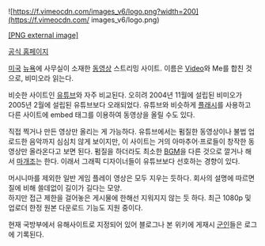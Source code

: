 ![https://f.vimeocdn.com/images_v6/logo.png?width=200](https://f.vimeocdn.com/
images_v6/logo.png)

[[PNG external image]](https://f.vimeocdn.com/images_v6/logo.png)

  
[공식 홈페이지](https://vimeo.com/)

[미국](%EB%AF%B8%EA%B5%AD.md) [뉴욕](%EB%89%B4%EC%9A%95.md)에 사무실이 소재한
[동영상](%EB%8F%99%EC%98%81%EC%83%81.md) 스트리밍 사이트. 이름은
[Video](%EB%B9%84%EB%94%94%EC%98%A4.md)와 Me를 합친 것으로, 비미오라 읽는다.

비슷한 사이트인 [유튜브](%EC%9C%A0%ED%8A%9C%EB%B8%8C.md)와 자주 비교된다. 오히려 2004년 11월에 설립된
비미오가 2005년 2월에 설립된 유튜브보다 오래되었다. 유튜브와 비슷하게
[플래시](%ED%94%8C%EB%9E%98%EC%8B%9C.md)를 사용하고 다른 사이트에 embed 태그를 이용하여 동영상을 올릴
수도 있다.

직접 찍거나 만든 영상만 올리는 게 가능하다. 유튜브에서는 펌질한 동영상이나 불법 업로드한 음악까지 심심치 않게 보이지만, 이 사이트는 거의
아마추어·프로들이 창작한 동영상만 올라온다고 보면 된다. 펌질을 하더라도 최소한 [BGM](BGM.md)을 다른 것으로 깔거나 해서
[마개조](%EB%A7%88%EA%B0%9C%EC%A1%B0.md)는 한다. 이래서 그래픽 디자이너들이 유튜브보다 선호하는 경향이
있다.

머시니마를 제외한 일반 게임 플레이 영상은 모두 지우는 듯하다. 회사의 설명에 따르면 질에 비해 쓸데없이 길이가 길다는 모양.  
하지만 접근 제한을 걸어놓은 게시물에 한해선 지워지지 않는 듯 하다. 최근 1080p 및 업로더 한정 원본 다운로드 기능도 지원 중이다.

현재 국방부에서 유해사이트로 지정되어 있어 블로그나 본 위키에 게재시 [군인](%EA%B5%B0%EC%9D%B8.md)들은 로그에
기록된다.

